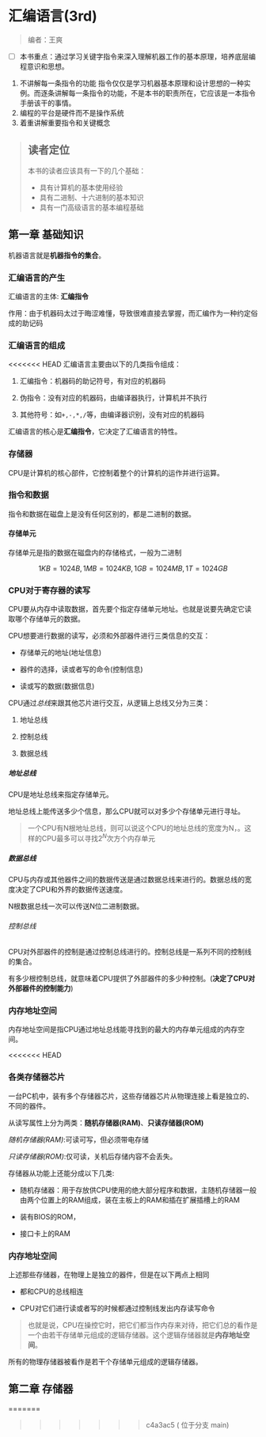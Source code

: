 # 汇编语言(3rd)

> 编者：王爽

  * [ ] 本书重点：通过学习关键字指令来深入理解机器工作的基本原理，培养底层编程意识和思想。
  
1. 不讲解每一条指令的功能
   指令仅仅是学习机器基本原理和设计思想的一种实例。而逐条讲解每一条指令的功能，不是本书的职责所在，它应该是一本指令手册该干的事情。
2. 编程的平台是硬件而不是操作系统
3. 着重讲解重要指令和关键概念

> ## 读者定位
> 本书的读者应该具有一下的几个基础：
> - 具有计算机的基本使用经验
> - 具有二进制、十六进制的基本知识
> - 具有一门高级语言的基本编程基础

## 第一章 基础知识

机器语言就是**机器指令的集合**。

### 汇编语言的产生

汇编语言的主体: **汇编指令**

作用：由于机器码太过于晦涩难懂，导致很难直接去掌握，而汇编作为一种约定俗成的助记码


### 汇编语言的组成

<<<<<<< HEAD
汇编语言主要由以下的几类指令组成：

1. 汇编指令：机器码的助记符号，有对应的机器码

2. 伪指令：没有对应的机器码，由编译器执行，计算机并不执行

3. 其他符号：如`+,-,*,/`等，由编译器识别，没有对应的机器码

汇编语言的核心是**汇编指令**，它决定了汇编语言的特性。

### 存储器

CPU是计算机的核心部件，它控制着整个的计算机的运作并进行运算。

### 指令和数据

指令和数据在磁盘上是没有任何区别的，都是二进制的数据。

#### 存储单元


存储单元是指的数据在磁盘内的存储格式，一般为二进制

$$
1KB=1024B, 1MB=1024KB, 1GB=1024MB,1T=1024GB
$$

### CPU对于寄存器的读写

CPU要从内存中读取数据，首先要个指定存储单元地址。也就是说要先确定它读取哪个存储单元的数据。

CPU想要进行数据的读写，必须和外部器件进行三类信息的交互：

- 存储单元的地址(地址信息)

- 器件的选择，读或者写的命令(控制信息)

- 读或写的数据(数据信息)

CPU通过*总线*来跟其他芯片进行交互，从逻辑上总线又分为三类：

1. 地址总线

2. 控制总线

3. 数据总线


##### 地址总线

CPU是地址总线来指定存储单元。

地址总线上能传送多少个信息，那么CPU就可以对多少个存储单元进行寻址。

> 一个CPU有N根地址总线，则可以说这个CPU的地址总线的宽度为N，。这样的CPU最多可以寻找$2^N$次方个内存单元

##### 数据总线

CPU与内存或其他器件之间的数据传送是通过数据总线来进行的。数据总线的宽度决定了CPU和外界的数据传送速度。

N根数据总线一次可以传送N位二进制数据。

###### 控制总线

CPU对外部器件的控制是通过控制总线进行的。控制总线是一系列不同的控制线的集合。

有多少根控制总线，就意味着CPU提供了外部器件的多少种控制。(**决定了CPU对外部器件的控制能力**)


### 内存地址空间

内存地址空间是指CPU通过地址总线能寻找到的最大的内存单元组成的内存空间。

<<<<<<< HEAD
### 各类存储器芯片

一台PC机中，装有多个存储器芯片，这些存储器芯片从物理连接上看是独立的、不同的器件。

从读写属性上分为两类：**随机存储器(RAM)**、**只读存储器(ROM)**

*随机存储器(RAM)*:可读可写，但必须带电存储

*只读存储器(ROM)*:仅可读，关机后存储内容不会丢失。

存储器从功能上还能分成以下几类:

- 随机存储器：用于存放供CPU使用的绝大部分程序和数据，主随机存储器一般由两个位置上的RAM组成，装在主板上的RAM和插在扩展插槽上的RAM

- 装有BIOS的ROM，

- 接口卡上的RAM

### 内存地址空间

上述那些存储器，在物理上是独立的器件，但是在以下两点上相同

- 都和CPU的总线相连

- CPU对它们进行读或者写的时候都通过控制线发出内存读写命令

> 也就是说，CPU在操控它时，把它们都当作内存来对待，把它们总的看作是一个由若干存储单元组成的逻辑存储器。这个逻辑存储器就是**内存地址空间**。


所有的物理存储器被看作是若干个存储单元组成的逻辑存储器。



## 第二章 存储器
=======
>>>>>>> c4a3ac5 ( 位于分支 main)

